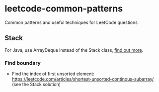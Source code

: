 # leetcode-common-patterns
Common patterns and useful techniques for LeetCode questions

## Stack
For Java, use ArrayDeque instead of the Stack class, [find out more](https://stackoverflow.com/a/12524949/2408445). 

### Find boundary
* Find the index of first unsorted element: https://leetcode.com/articles/shortest-unsorted-continous-subarray/ (see the Stack solution)
